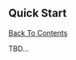 ## Quick Start

[Back To Contents](https://github.com/shouston3/lang/blob/master/wiki/index.md)

TBD...
